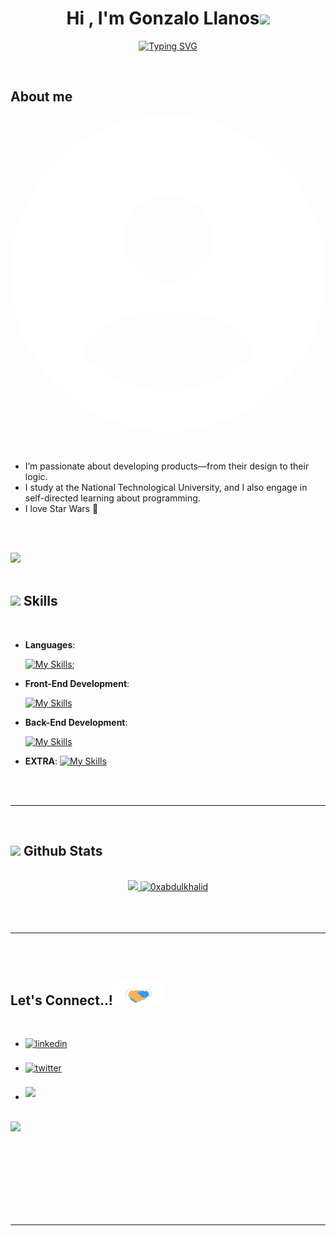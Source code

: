
<h1 align="center"><b>Hi , I'm Gonzalo Llanos</b><img src="https://media.giphy.com/media/hvRJCLFzcasrR4ia7z/giphy.gif" width="35"></h1>
<!--  -->

<p align="center">
  <a href="https://git.io/typing-svg"><img src="https://readme-typing-svg.herokuapp.com?font=Montserrat&weight=600&size=30&pause=1000&color=824CF7&width=435&lines=Computer+science+student+%F0%9F%93%9A+%F0%9F%92%BB;Front+End+Developer+%F0%9F%91%A8%F0%9F%8F%BD%E2%80%8D%F0%9F%92%BB;UX%2FUI+designer+%F0%9F%91%A8%F0%9F%8F%BD%E2%80%8D%F0%9F%8E%A8" alt="Typing SVG" /></a>
</p>


<br>



	
## <picture><i class="fa-solid fa-circle-user"></i></picture> **About me**

<picture> <svg xmlns="http://www.w3.org/2000/svg" viewBox="0 0 512 512"><!--!Font Awesome Free 6.6.0 by @fontawesome - https://fontawesome.com License - https://fontawesome.com/license/free Copyright 2024 Fonticons, Inc.--><path fill="#ffffff" d="M399 384.2C376.9 345.8 335.4 320 288 320l-64 0c-47.4 0-88.9 25.8-111 64.2c35.2 39.2 86.2 63.8 143 63.8s107.8-24.7 143-63.8zM0 256a256 256 0 1 1 512 0A256 256 0 1 1 0 256zm256 16a72 72 0 1 0 0-144 72 72 0 1 0 0 144z"/></svg></picture>

<br>

- I’m passionate about developing products—from their design to their logic.
- I study at the National Technological University, and I also engage in self-directed learning about programming.
- I love Star Wars 🚀

<br><br>

<img src="https://user-images.githubusercontent.com/73097560/115834477-dbab4500-a447-11eb-908a-139a6edaec5c.gif"><br><br>

## <img src="https://media2.giphy.com/media/QssGEmpkyEOhBCb7e1/giphy.gif?cid=ecf05e47a0n3gi1bfqntqmob8g9aid1oyj2wr3ds3mg700bl&rid=giphy.gif" width ="25"><b> Skills</b>
<br>

<p align="center">

- **Languages**:

	[![My Skills](https://skillicons.dev/icons?i=js,c)](https://skillicons.dev);
   
    
- **Front-End Development**:

	[![My Skills](https://skillicons.dev/icons?i=html,css,react,bootstrap,sass,tailwind,vite)](https://skillicons.dev)
  

- **Back-End Development**:

 	[![My Skills](https://skillicons.dev/icons?i=nodejs,mysql,mongodb,postman,npm,firebase)](https://skillicons.dev)
  

- **EXTRA**:
	 [![My Skills](https://skillicons.dev/icons?i=ai,xd,ps,figma,netlify,git)](https://skillicons.dev)
    

</p>

<br>
<br>

-----

<br>


## <img src="https://media.giphy.com/media/iY8CRBdQXODJSCERIr/giphy.gif" width="35"><b> Github Stats </b>
<br>

<div align="center">

<a href="https://github.com/0xabdulkhalid/">
  <img src="https://github-readme-stats.vercel.app/api?username=0xabdulkhalid&include_all_commits=true&count_private=true&show_icons=true&line_height=20&title_color=7A7ADB&icon_color=2234AE&text_color=D3D3D3&bg_color=0,000000,130F40" width="450"/>
  <img src="https://github-readme-stats.vercel.app/api/top-langs?username=0xabdulkhalid&show_icons=true&locale=en&layout=compact&line_height=20&title_color=7A7ADB&icon_color=2234AE&text_color=D3D3D3&bg_color=0,000000,130F40" width="375"  alt="0xabdulkhalid"/>

</a>
</div>

<br>
<br>
<br>

-----

<br>
<br>

## <b> Let's Connect..!</b><img src="https://github.com/0xAbdulKhalid/0xAbdulKhalid/raw/main/assets/mdImages/handshake.gif" width ="80">
<br>
<div align='left'>

<ul>

<li>
<a href="https://linkedin.com/in/0xabdulkhalid" target="_blank">
<img src="https://img.shields.io/badge/linkedin:  0xabdulkhalid-%2300acee.svg?color=405DE6&style=for-the-badge&logo=linkedin&logoColor=white" alt=linkedin style="margin-bottom: 5px;"/>
</a>
</li>

<br>

<li>
<a href="https://twitter.com/0xabdulkhalid" target="_blank">
<img src="https://img.shields.io/badge/twitter:  0xabdulkhalid-%2300acee.svg?color=1DA1F2&style=for-the-badge&logo=twitter&logoColor=white" alt=twitter style="margin-bottom: 5px;"/>
</a>
</li>

<br>

<li>
<a href="mailto:0xabdulkhalid@gmail.com" target="_blank">
<img src="https://img.shields.io/badge/gmail:  0xabdulkhalid-%23EA4335.svg?style=for-the-badge&logo=gmail&logoColor=white" t=mail style="margin-bottom: 5px;" />
</a>
</li>
	
</ul>
</div>

<br>
<img src="https://user-images.githubusercontent.com/73097560/115834477-dbab4500-a447-11eb-908a-139a6edaec5c.gif">
<br>
<br>
<br>

<div align='center'>

## <b> </b>

</div>
<br>
<br>
<br>
<br>

---

<br>
